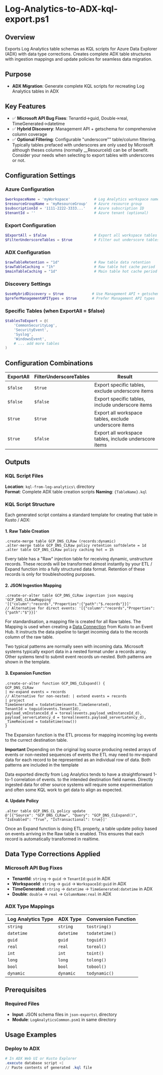 # Log-Analytics-to-ADX-kql-export.ps1

## Overview

Exports Log Analytics table schemas as KQL scripts for Azure Data Explorer (ADX) with data type corrections. Creates complete ADX table structures with ingestion mappings and update policies for seamless data migration.

## Purpose

- **ADX Migration**: Generate complete KQL scripts for recreating Log Analytics tables in ADX

## Key Features

- ✅ **Microsoft API Bug Fixes**: TenantId→guid, Double→real, TimeGenerated→datetime
- ✅ **Hybrid Discovery**: Management API + getschema for comprehensive column coverage
- ✅ **Optional Filtering**: Configurable "underscore"" table/column filtering. Typically tables prefaced with underscores are only used by Microsoft although theses columns (normally __ResourceId) can be of benefit. Consider your needs when selecting to export tables with underscores or not.

## Configuration Settings

### Azure Configuration

```powershell
$workspaceName = 'myWorkspace'           # Log Analytics workspace name
$resourceGroupName = 'myResourceGroup'   # Azure resource group
$subscriptionId = '1111-2222-3333...'    # Azure subscription ID  
$tenantId = ''                           # Azure tenant (optional)
```

### Export Configuration

```powershell
$ExportAll = $false                      # Export all workspace tables  
$FilterUnderscoreTables = $true          # Filter out underscore tables/columns
```

### ADX Configuration

```powershell
$rawTableRetention = "1d"                # Raw table data retention
$rawTableCaching = "1h"                  # Raw table hot cache period
$mainTableCaching = "1d"                 # Main table hot cache period
```

### Discovery Settings

```powershell
$useHybridDiscovery = $true             # Use Management API + getschema
$preferManagementAPITypes = $true       # Prefer Management API types
```

### Specific Tables (when ExportAll = $false)

```powershell
$tablesToExport = @(
    'CommonSecurityLog',
    'SecurityEvent',
    'Syslog', 
    'WindowsEvent',
    # ... add more tables
)
```

## Configuration Combinations

| ExportAll | FilterUnderscoreTables | Result                                                |
| --------- | ---------------------- | ----------------------------------------------------- |
| `$false`  | `$true`                | Export specific tables, exclude underscore items      |
| `$false`  | `$false`               | Export specific tables, include underscore items      |
| `$true`   | `$true`                | Export all workspace tables, exclude underscore items |
| `$true`   | `$false`               | Export all workspace tables, include underscore items |

## Outputs

### KQL Script Files

**Location**: `kql-from-log-analytics\` directory  
**Format**: Complete ADX table creation scripts
**Naming**: `{TableName}.kql`

### KQL Script Structure

Each generated script contains a standard template for creating that table in Kusto / ADX:

#### 1. Raw Table Creation

```kusto
.create-merge table GCP_DNS_CLRaw (records:dynamic)
.alter-merge table GCP_DNS_CLRaw policy retention softdelete = 1d
.alter table GCP_DNS_CLRaw policy caching hot = 1h
```

Every table has a "Raw" injection table for receiving dynamic, unstructure records.  These records will be transformed almost instantly by your ETL / Expand function into a fully structured data format.  Retention of these records is only for troubleshooting purposes.  

#### 2. JSON Ingestion Mapping

```kusto
.create-or-alter table GCP_DNS_CLRaw ingestion json mapping 'GCP_DNS_CLRawMapping' 
'[{"column":"records","Properties":{"path":"$.records"}}]'
// Alternative for direct events: '[{"column":"records","Properties":{"path":"$"}}]'
```

For standardisation, a mapping file is created for all Raw tables.  The Mapping is used when creating a [Data Connection](https://learn.microsoft.com/en-us/azure/data-explorer/create-event-hubs-connection?tabs=get-data%2Cget-data-2) from Kusto to an Event Hub.  It instructs the data pipeline to target incoming data to the records column of the raw table.

Two typical patterns are normally seen with incoming data.  Microsoft systems typically export data in a nested format under a records array.  Other systems tend to submit event records un-nested.  Both patterns are shown in the template.

#### 3. Expansion Function

```kusto
.create-or-alter function GCP_DNS_CLExpand() {
GCP_DNS_CLRaw
| mv-expand events = records
// Alternative for non-nested: | extend events = records
| project
TimeGenerated = todatetime(events.TimeGenerated),
TenantId = toguid(events.TenantId),
payload_vmInstanceId_d = toreal(events.payload_vmInstanceId_d),
payload_serverLatency_d = toreal(events.payload_serverLatency_d),
_TimeReceived = todatetime(now())
}
```

The Expansion function is the ETL process for mapping incoming log events to the currect destination table.

**Important** Depending on the original log source producing nested arrays of events or non-nested sequences of events the ETL may need to mv-expand data for each record to be represented as an individual row of data.  Both patterns are included in the template

Data exported directly from Log Analytics tends to have a straightforward 1-to-1 correlation of events.<field> to the intended destination field names.  Directly ingested data for other source systems will require some experimentation and often some KQL work to get data to align as expected.

#### 4. Update Policy

```kusto
.alter table GCP_DNS_CL policy update 
@'[{"Source": "GCP_DNS_CLRaw", "Query": "GCP_DNS_CLExpand()", "IsEnabled": "True", "IsTransactional": true}]'
```

Once an Expand function is doing ETL properly, a table update policy based on events arriving in the Raw table is enabled.  This ensures that each record is automatically transformed in realtime.

## Data Type Corrections Applied

### Microsoft API Bug Fixes

- **TenantId**: `string` → `guid` → `TenantId:guid` in ADX
- **WorkspaceId**: `string` → `guid` → `WorkspaceId:guid` in ADX  
- **TimeGenerated**: `string` → `datetime` → `TimeGenerated:datetime` in ADX
- **Double**: `double` → `real` → `ColumnName:real` in ADX

### ADX Type Mappings

| Log Analytics Type | ADX Type   | Conversion Function |
| ------------------ | ---------- | ------------------- |
| `string`           | `string`   | `tostring()`        |
| `datetime`         | `datetime` | `todatetime()`      |
| `guid`             | `guid`     | `toguid()`          |
| `real`             | `real`     | `toreal()`          |
| `int`              | `int`      | `toint()`           |
| `long`             | `long`     | `tolong()`          |
| `bool`             | `bool`     | `tobool()`          |
| `dynamic`          | `dynamic`  | `todynamic()`       |

## Prerequisites

### Required Files

- **Input**: JSON schema files in `json-exports\` directory
- **Module**: `LogAnalyticsCommon.psm1` in same directory

## Usage Examples

### Deploy to ADX

```powershell
# In ADX Web UI or Kusto Explorer
.execute database script <|
// Paste contents of generated .kql file
```
